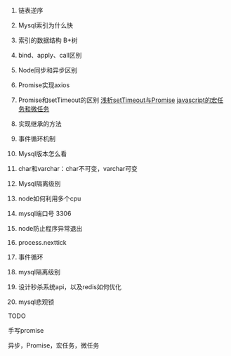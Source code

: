 1. 链表逆序

2. Mysql索引为什么快

3. 索引的数据结构 B+树

4. bind、apply、call区别

5. Node同步和异步区别

6. Promise实现axios

7. Promise和setTimeout的区别 [浅析setTimeout与Promise](https://www.jianshu.com/p/1486afd81594) [javascript的宏任务和微任务](https://blog.csdn.net/lc237423551/article/details/79902106)

8. 实现继承的方法

9. 事件循环机制

10. Mysql版本怎么看

11. char和varchar：char不可变，varchar可变

12. Mysql隔离级别

13. node如何利用多个cpu

14. mysql端口号 3306

15. node防止程序异常退出 

    

1. process.nexttick
2. 事件循环
3. mysql隔离级别
4. 设计秒杀系统api，以及redis如何优化
5. mysql悲观锁



TODO

手写promise

异步，Promise，宏任务，微任务